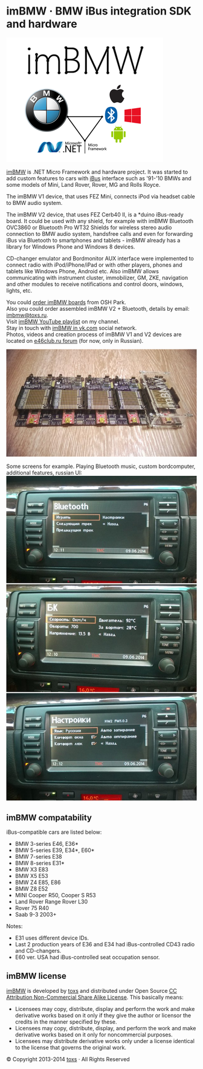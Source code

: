 ﻿imBMW · BMW iBus integration SDK and hardware
=========================

[imBMW]: http://imBMW.net "imBMW"
[toxs]: http://toxs.ru "toxs"
[iBus]: http://web.archive.org/web/20041204074622/www.openbmw.org/bus/ "iBus"

![imBMW Splash](./Images/splash.png)

[imBMW] is .NET Micro Framework and hardware project. 
It was started to add custom features to cars with [iBus] interface 
such as '91-'10 BMWs and some models of Mini, Land Rover, Rover, MG and Rolls Royce. 

The imBMW V1 device, that uses FEZ Mini, connects iPod via headset cable to BMW audio system.

The imBMW V2 device, that uses FEZ Cerb40 II, is a *duino iBus-ready board. It could be used with any shield, for example with imBMW Bluetooth OVC3860 or Bluetooth Pro WT32 Shields for wireless stereo audio connection to BMW audio system, handsfree calls and even for forwarding iBus via Bluetooth to smartphones and tablets - imBMW already has a library for Windows Phone and Windows 8 devices.

CD-changer emulator and Bordmonitor AUX interface were implemented to connect radio with iPod/iPhone/iPad or with other players, phones and tablets like Windows Phone, Android etc. 
Also imBMW allows communicating with instrument cluster, immobilizer, GM, ZKE, navigation and other modules to receive notifications and control doors, windows, lights, etc.

You could [order imBMW boards](http://oshpark.com/profiles/toxsedyshev) from OSH Park.  
Also you could order assembled imBMW V2 + Bluetooth, details by email: [imbmw@toxs.ru](mailto:imbmw@toxs.ru).  
Visit [imBMW YouTube playlist](http://www.youtube.com/playlist?list=PLDuwqawzvazj9iFQQ9aeggeXeUPphfv94) on my channel.  
Stay in touch with [imBMW in vk.com](http://vk.com/imbmw) social network.  
Photos, videos and creation process of imBMW V1 and V2 devices are located on [e46club.ru forum](http://bmwfanatics.ru/forumvb/viewtopic.php?f=32&t=92399) (for now, only in Russian).

![imBMW V2 + Bluetooth first batch](./Images/v2_some_items.jpg "imBMW V2 + Bluetooth first batch")

Some screens for example. Playing Bluetooth music, custom bordcomputer, additional features, russian UI:  
![imBMW Bluetooth](./Images/screen_bt.jpg "imBMW Bluetooth")  
![imBMW Bordcomputer](./Images/screen_bc.jpg "imBMW Bordcomputer")  
![imBMW Features Settings](./Images/screen_set.jpg "imBMW Features Settings")

imBMW compatability
------------------

iBus-compatible cars are listed below:
* BMW 3-series E46, E36*
* BMW 5-series E39, E34*, E60*
* BMW 7-series E38
* BMW 8-series E31*
* BMW X3 E83
* BMW X5 E53
* BMW Z4 E85, E86
* BMW Z8 E52
* MINI Cooper R50, Cooper S R53
* Land Rover Range Rover L30
* Rover 75 R40
* Saab 9-3 2003+

Notes:
* E31 uses different device IDs.
* Last 2 production years of E36 and E34 had iBus-controlled CD43 radio and CD-changers.
* E60 ver. USA had iBus-controlled seat occupation sensor.

imBMW license
------------------

[imBMW] is developed by [toxs] and distributed under Open Source
[CC Attribution Non-Commercial Share Alike License](http://creativecommons.org/licenses/by-nc-sa/3.0/). 
This basically means:
* Licensees may copy, distribute, display and perform the work and make derivative works 
based on it only if they give the author or licensor the credits in the manner specified by these.
* Licensees may copy, distribute, display, and perform the work and make derivative works 
based on it only for noncommercial purposes.
* Licensees may distribute derivative works only under a license identical to the license 
that governs the original work.


© Copyright 2013-2014 [toxs] · All Rights Reserved